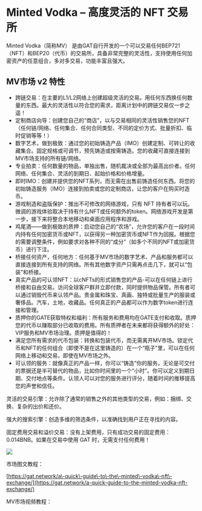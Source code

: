 # Minted Vodka – 高度灵活的 NFT 交易所

Minted Vodka（简称MV） 是由GAT自行开发的一个可以交易任何BEP721（NFT）和BEP20（代币）的交易所，具备非常完整的灵活性，支持使用任何加密资产的任意组合，多对多交易，功能丰富且强大。

## MV市场 v2 特性

* 跨链交易：在主要的L1/L2网络上创建超级灵活的交易。用任何东西换任何数量的东西。最大的灵活性以符合您的需求，距离计划中的跨链交易仅一步之遥！
* 定制商店向导：创建您自己的“商店”，以与交易相同的灵活性销售您的NFT（任何链/网络、任何集合、任何合同类型、不同的定价方式、批量折扣、临时促销等等！）
* 数字艺术，做到极致：通过您的初始铸造产品（IMO）创建定制、可转让的收藏集合。固定规格或可调节，预先铸造或按需铸造。您的收藏可直接连接到MV市场支持的所有链/网络。
* 专业拍卖：任何数量的物品，单独出售，随机裁决或全部为最高出价者。任何网络、任何集合、灵活的到期日、起始价格和价格增量。
* 即时IMO：创建并提供您的NFT系列，而无需在出售前铸造任何东西。将您的初始铸造服务（IMO）连接到拍卖或您的定制商店，让您的客户在购买时造币。
* 游戏制造和盗版保护：推出不可修改的网络游戏，只有 NFT 持有者可以玩。微调的游戏体验取决于持有什么NFT或任何额外的token。网络游戏开发是第一步，接下来将整合本地移动和桌面应用程序和游戏。
* 鸡尾酒——做到极致的质押：启动您自己的“农场”，允许您的客户在一段时间内持有任何加密货币或NFT，以获得另一种加密货币或NFT作为回报。根据您的需要调整条件，例如要求对各种不同的“成分”（如多个不同的NFT或加密货币）进行下注。
* 桥接任何资产，任何地方：任何基于MV市场的数字艺术、产品和服务都可以直接连接到所有支持的网络。所有其他数字资产只需再点击几下，就可以“包装”和桥接。
* 真实产品的可认领NFT：以cNFTs的形式销售您的产品-可以在任何链上进行桥接和自由交易。访问全球客户群并立即付款，同时提供物品保管。所有者可以通过销毁代币来认领产品。贵金属和珠宝、真画、独特或批量生产的服装或奢侈品。汽车，土地，收藏品。任何真正的产品都可以作为数字token进行连接和管理。
* 质押你的GATE获取特权和福利：所有服务和费用均在GATE支付和收取。质押您的代币以赚取部分已收取的费用。所有质押者在未来都将获得额外的好处：VIP服务和MV市场治理。质押是值得的！
* 满足您所有需求的代币包装：转换和包装代币，而无需离开MV市场。锁定代币和NFT的任何组合（即使不是在这里铸造的）在一个“瓶子”里，可以在任何网络上移动和交易，即使在MV市场之外。
* 可认领的服务：就像真正的产品一样，你可以“铸造”你的服务，无论是可交付的票据还是半可替代的物品，比如你时间里的一个“小时”。你可以定义到期日期、交付地点等条件。认领人可以对您的服务进行评分，随着时间的推移提高您的声誉和信任。

灵活的交易引擎：允许除了通常的销售之外的其他类型的交易，例如：捆绑、交换、复杂的出价和还价。

强大的搜索引擎：创造多维的筛选条件，以准确找到用户正在寻找的内容。

固定费用交易和溢价交易：没有上架费用，只有成功交易的固定费用：0.014BNB。如果在交易中使用 GAT 时，无需支付任何费用！

![](https://gat.network/wp-content/uploads/2021/08/08-300x148.png)

市场图文教程：

[https://gat.network/a\-quick\-guide\-to\-the\-minted\-vodka\-nft\-exchange/](https://gat.network/a-quick-guide-to-the-minted-vodka-nft-exchange/)

MV市场视频教程：
